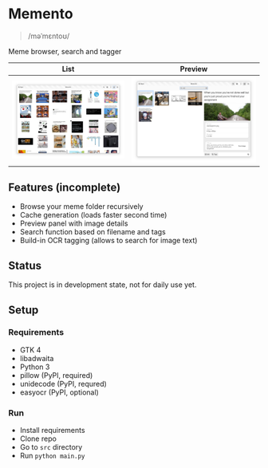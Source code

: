 # Memento
> /məˈmɛntoʊ/

Meme browser, search and tagger

List | Preview
---|---
![list](assets/screenshots/grid.png) | ![preview](assets/screenshots/preview.png)

## Features (incomplete)
- Browse your meme folder recursively
- Cache generation (loads faster second time)
- Preview panel with image details
- Search function based on filename and tags
- Build-in OCR tagging (allows to search for image text)

## Status
This project is in development state, not for daily use yet.

## Setup

### Requirements
- GTK 4
- libadwaita
- Python 3
- pillow (PyPI, required)
- unidecode (PyPI, requred)
- easyocr (PyPI, optional)

### Run
- Install requirements
- Clone repo
- Go to `src` directory
- Run `python main.py`